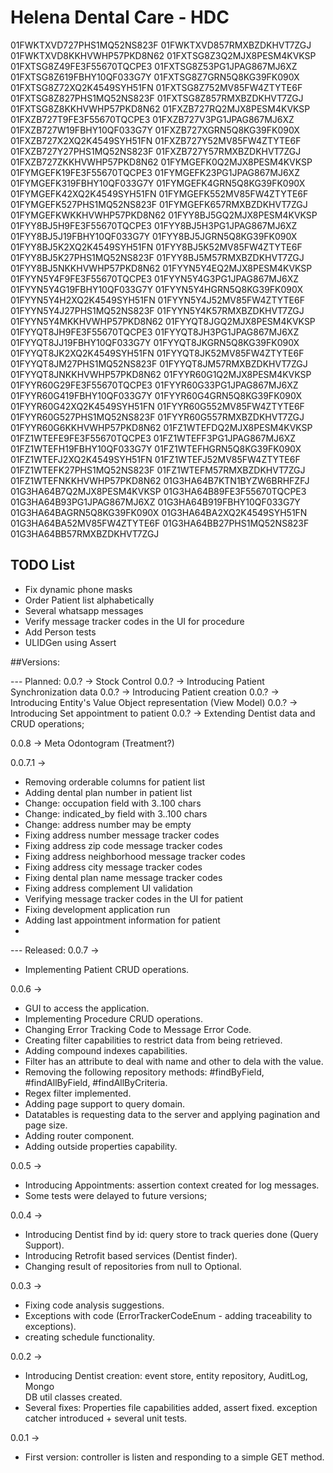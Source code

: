# Helena Dental Care - HDC

01FWKTXVD727PHS1MQ52NS823F
01FWKTXVD857RMXBZDKHVT7ZGJ
01FWKTXVD8KKHVWHP57PKD8N62
01FXTSG8Z3Q2MJX8PESM4KVKSP
01FXTSG8Z49FE3F55670TQCPE3
01FXTSG8Z53PG1JPAG867MJ6XZ
01FXTSG8Z619FBHY10QF033G7Y
01FXTSG8Z7GRN5Q8KG39FK090X
01FXTSG8Z72XQ2K4549SYH51FN
01FXTSG8Z752MV85FW4ZTYTE6F
01FXTSG8Z827PHS1MQ52NS823F
01FXTSG8Z857RMXBZDKHVT7ZGJ
01FXTSG8Z8KKHVWHP57PKD8N62
01FXZB727RQ2MJX8PESM4KVKSP
01FXZB727T9FE3F55670TQCPE3
01FXZB727V3PG1JPAG867MJ6XZ
01FXZB727W19FBHY10QF033G7Y
01FXZB727XGRN5Q8KG39FK090X
01FXZB727X2XQ2K4549SYH51FN
01FXZB727Y52MV85FW4ZTYTE6F
01FXZB727Y27PHS1MQ52NS823F
01FXZB727Y57RMXBZDKHVT7ZGJ
01FXZB727ZKKHVWHP57PKD8N62
01FYMGEFK0Q2MJX8PESM4KVKSP
01FYMGEFK19FE3F55670TQCPE3
01FYMGEFK23PG1JPAG867MJ6XZ
01FYMGEFK319FBHY10QF033G7Y
01FYMGEFK4GRN5Q8KG39FK090X
01FYMGEFK42XQ2K4549SYH51FN
01FYMGEFK552MV85FW4ZTYTE6F
01FYMGEFK527PHS1MQ52NS823F
01FYMGEFK657RMXBZDKHVT7ZGJ
01FYMGEFKWKKHVWHP57PKD8N62
01FYY8BJ5GQ2MJX8PESM4KVKSP
01FYY8BJ5H9FE3F55670TQCPE3
01FYY8BJ5H3PG1JPAG867MJ6XZ
01FYY8BJ5J19FBHY10QF033G7Y
01FYY8BJ5JGRN5Q8KG39FK090X
01FYY8BJ5K2XQ2K4549SYH51FN
01FYY8BJ5K52MV85FW4ZTYTE6F
01FYY8BJ5K27PHS1MQ52NS823F
01FYY8BJ5M57RMXBZDKHVT7ZGJ
01FYY8BJ5NKKHVWHP57PKD8N62
01FYYN5Y4EQ2MJX8PESM4KVKSP
01FYYN5Y4F9FE3F55670TQCPE3
01FYYN5Y4G3PG1JPAG867MJ6XZ
01FYYN5Y4G19FBHY10QF033G7Y
01FYYN5Y4HGRN5Q8KG39FK090X
01FYYN5Y4H2XQ2K4549SYH51FN
01FYYN5Y4J52MV85FW4ZTYTE6F
01FYYN5Y4J27PHS1MQ52NS823F
01FYYN5Y4K57RMXBZDKHVT7ZGJ
01FYYN5Y4MKKHVWHP57PKD8N62
01FYYQT8JGQ2MJX8PESM4KVKSP
01FYYQT8JH9FE3F55670TQCPE3
01FYYQT8JH3PG1JPAG867MJ6XZ
01FYYQT8JJ19FBHY10QF033G7Y
01FYYQT8JKGRN5Q8KG39FK090X
01FYYQT8JK2XQ2K4549SYH51FN
01FYYQT8JK52MV85FW4ZTYTE6F
01FYYQT8JM27PHS1MQ52NS823F
01FYYQT8JM57RMXBZDKHVT7ZGJ
01FYYQT8JNKKHVWHP57PKD8N62
01FYYR60G1Q2MJX8PESM4KVKSP
01FYYR60G29FE3F55670TQCPE3
01FYYR60G33PG1JPAG867MJ6XZ
01FYYR60G419FBHY10QF033G7Y
01FYYR60G4GRN5Q8KG39FK090X
01FYYR60G42XQ2K4549SYH51FN
01FYYR60G552MV85FW4ZTYTE6F
01FYYR60G527PHS1MQ52NS823F
01FYYR60G557RMXBZDKHVT7ZGJ
01FYYR60G6KKHVWHP57PKD8N62
01FZ1WTEFDQ2MJX8PESM4KVKSP
01FZ1WTEFE9FE3F55670TQCPE3
01FZ1WTEFF3PG1JPAG867MJ6XZ
01FZ1WTEFH19FBHY10QF033G7Y
01FZ1WTEFHGRN5Q8KG39FK090X
01FZ1WTEFJ2XQ2K4549SYH51FN
01FZ1WTEFJ52MV85FW4ZTYTE6F
01FZ1WTEFK27PHS1MQ52NS823F
01FZ1WTEFM57RMXBZDKHVT7ZGJ
01FZ1WTEFNKKHVWHP57PKD8N62
01G3HA64B7KTN1BYZW6BRHFZFJ
01G3HA64B7Q2MJX8PESM4KVKSP
01G3HA64B89FE3F55670TQCPE3
01G3HA64B93PG1JPAG867MJ6XZ
01G3HA64B919FBHY10QF033G7Y
01G3HA64BAGRN5Q8KG39FK090X
01G3HA64BA2XQ2K4549SYH51FN
01G3HA64BA52MV85FW4ZTYTE6F
01G3HA64BB27PHS1MQ52NS823F
01G3HA64BB57RMXBZDKHVT7ZGJ

## TODO List
- Fix dynamic phone masks
- Order Patient list alphabetically
- Several whatsapp messages
- Verify message tracker codes in the UI for procedure
- Add Person tests
- ULIDGen using Assert

##Versions:

--- Planned:
0.0.? -> Stock Control
0.0.? -> Introducing Patient Synchronization data
0.0.? -> Introducing Patient creation
0.0.? -> Introducing Entity's Value Object representation (View Model)
0.0.? -> Introducing Set appointment to patient
0.0.? -> Extending Dentist data and CRUD operations;

0.0.8 -> Meta Odontogram (Treatment?)

0.0.7.1 ->
- Removing orderable columns for patient list
- Adding dental plan number in patient list
- Change: occupation field with 3..100 chars
- Change: indicated_by field with 3..100 chars
- Change: address number may be empty
- Fixing address number message tracker codes
- Fixing address zip code message tracker codes
- Fixing address neighborhood message tracker codes
- Fixing address city message tracker codes
- Fixing dental plan name message tracker codes
- Fixing address complement UI validation
- Verifying message tracker codes in the UI for patient
- Fixing development application run
- Adding last appointment information for patient
- 

--- Released:
0.0.7 ->
- Implementing Patient CRUD operations.

0.0.6 -> 
- GUI to access the application. 
- Implementing Procedure CRUD operations.
- Changing Error Tracking Code to Message Error Code. 
- Creating filter capabilities to restrict data from being retrieved. 
- Adding compound indexes capabilities.
- Filter has an attribute to deal with name and other to dela with the value. 
- Removing the following repository methods: #findByField, #findAllByField, 
  #findAllByCriteria.
- Regex filter implemented.
- Adding page support to query domain.
- Datatables is requesting data to the server and applying pagination and page 
  size.
- Adding router component.
- Adding outside properties capability.

0.0.5 -> 
- Introducing Appointments: assertion context created for log messages. 
- Some tests were delayed to future versions;

0.0.4 -> 
- Introducing Dentist find by id: query store to track queries done (Query 
  Support). 
- Introducing Retrofit based services (Dentist finder).
- Changing result of repositories from null to Optional<T>.

0.0.3 -> 
- Fixing code analysis suggestions.
- Exceptions with code (ErrorTrackerCodeEnum - adding traceability to exceptions).
- creating schedule functionality.

0.0.2 -> 
- Introducing Dentist creation: event store, entity repository, AuditLog, Mongo  
  DB util classes created. 
- Several fixes: Properties file capabilities added, assert fixed. exception 
  catcher introduced + several unit tests.

0.0.1 -> 
- First version: controller is listen and responding to a simple GET method.
